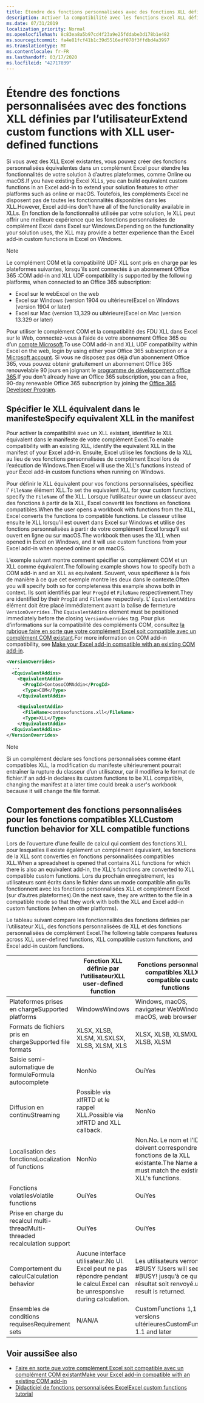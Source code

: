```yaml
---
title: Étendre des fonctions personnalisées avec des fonctions XLL définies par l’utilisateur
description: Activer la compatibilité avec les fonctions Excel XLL définies par l’utilisateur qui offrent une fonctionnalité équivalente à vos fonctions personnalisées
ms.date: 07/31/2019
localization_priority: Normal
ms.openlocfilehash: 8c83ea8a5b97cd4f23a9e25fddabe3d178b1e482
ms.sourcegitcommit: fa4e81fcf41b1c39d5516edf078f3ffdbd4a3997
ms.translationtype: MT
ms.contentlocale: fr-FR
ms.lasthandoff: 03/17/2020
ms.locfileid: "42717039"
---
```

# <a name="extend-custom-functions-with-xll-user-defined-functions"></a><span data-ttu-id="2b993-103">Étendre des fonctions personnalisées avec des fonctions XLL définies par l’utilisateur</span><span class="sxs-lookup"><span data-stu-id="2b993-103">Extend custom functions with XLL user-defined functions</span></span>

<span data-ttu-id="2b993-104">Si vous avez des XLL Excel existantes, vous pouvez créer des fonctions personnalisées équivalentes dans un complément Excel pour étendre les fonctionnalités de votre solution à d’autres plateformes, comme Online ou macOS.</span><span class="sxs-lookup"><span data-stu-id="2b993-104">If you have existing Excel XLLs, you can build equivalent custom functions in an Excel add-in to extend your solution features to other platforms such as online or macOS.</span></span> <span data-ttu-id="2b993-105">Toutefois, les compléments Excel ne disposent pas de toutes les fonctionnalités disponibles dans les XLL.</span><span class="sxs-lookup"><span data-stu-id="2b993-105">However, Excel add-ins don't have all of the functionality available in XLLs.</span></span> <span data-ttu-id="2b993-106">En fonction de la fonctionnalité utilisée par votre solution, le XLL peut offrir une meilleure expérience que les fonctions personnalisées de complément Excel dans Excel sur Windows.</span><span class="sxs-lookup"><span data-stu-id="2b993-106">Depending on the functionality your solution uses, the XLL may provide a better experience than the Excel add-in custom functions in Excel on Windows.</span></span>

> [!NOTE]
> <span data-ttu-id="2b993-107">Le complément COM et la compatibilité UDF XLL sont pris en charge par les plateformes suivantes, lorsqu’ils sont connectés à un abonnement Office 365 :</span><span class="sxs-lookup"><span data-stu-id="2b993-107">COM add-in and XLL UDF compatibility is supported by the following platforms, when connected to an Office 365 subscription:</span></span>
> - <span data-ttu-id="2b993-108">Excel sur le web</span><span class="sxs-lookup"><span data-stu-id="2b993-108">Excel on the web</span></span>
> - <span data-ttu-id="2b993-109">Excel sur Windows (version 1904 ou ultérieure)</span><span class="sxs-lookup"><span data-stu-id="2b993-109">Excel on Windows (version 1904 or later)</span></span>
> - <span data-ttu-id="2b993-110">Excel sur Mac (version 13,329 ou ultérieure)</span><span class="sxs-lookup"><span data-stu-id="2b993-110">Excel on Mac (version 13.329 or later)</span></span>
> 
> <span data-ttu-id="2b993-111">Pour utiliser le complément COM et la compatibilité des FDU XLL dans Excel sur le Web, connectez-vous à l’aide de votre abonnement Office 365 ou d’un [compte Microsoft](https://account.microsoft.com/account).</span><span class="sxs-lookup"><span data-stu-id="2b993-111">To use COM add-in and XLL UDF compatibility within Excel on the web, login by using either your Office 365 subscription or a [Microsoft account](https://account.microsoft.com/account).</span></span> <span data-ttu-id="2b993-112">Si vous ne disposez pas déjà d’un abonnement Office 365, vous pouvez obtenir gratuitement un abonnement Office 365 renouvelable 90 jours en joignant le [programme de développement office 365](https://developer.microsoft.com/office/dev-program).</span><span class="sxs-lookup"><span data-stu-id="2b993-112">If you don't already have an Office 365 subscription, you can a free, 90-day renewable Office 365 subscription by joining the [Office 365 Developer Program](https://developer.microsoft.com/office/dev-program).</span></span>

## <a name="specify-equivalent-xll-in-the-manifest"></a><span data-ttu-id="2b993-113">Spécifier le XLL équivalent dans le manifeste</span><span class="sxs-lookup"><span data-stu-id="2b993-113">Specify equivalent XLL in the manifest</span></span>

<span data-ttu-id="2b993-114">Pour activer la compatibilité avec un XLL existant, identifiez le XLL équivalent dans le manifeste de votre complément Excel.</span><span class="sxs-lookup"><span data-stu-id="2b993-114">To enable compatibility with an existing XLL, identify the equivalent XLL in the manifest of your Excel add-in.</span></span> <span data-ttu-id="2b993-115">Ensuite, Excel utilise les fonctions de la XLL au lieu de vos fonctions personnalisées de complément Excel lors de l’exécution de Windows.</span><span class="sxs-lookup"><span data-stu-id="2b993-115">Then Excel will use the XLL's functions instead of your Excel add-in custom functions when running on Windows.</span></span>

<span data-ttu-id="2b993-116">Pour définir le XLL équivalent pour vos fonctions personnalisées, spécifiez l' `FileName` élément XLL.</span><span class="sxs-lookup"><span data-stu-id="2b993-116">To set the equivalent XLL for your custom functions, specify the `FileName` of the XLL.</span></span> <span data-ttu-id="2b993-117">Lorsque l’utilisateur ouvre un classeur avec des fonctions à partir de la XLL, Excel convertit les fonctions en fonctions compatibles.</span><span class="sxs-lookup"><span data-stu-id="2b993-117">When the user opens a workbook with functions from the XLL, Excel converts the functions to compatible functions.</span></span> <span data-ttu-id="2b993-118">Le classeur utilise ensuite le XLL lorsqu’il est ouvert dans Excel sur Windows et utilise des fonctions personnalisées à partir de votre complément Excel lorsqu’il est ouvert en ligne ou sur macOS.</span><span class="sxs-lookup"><span data-stu-id="2b993-118">The workbook then uses the XLL when opened in Excel on Windows, and it will use custom functions from your Excel add-in when opened online or on macOS.</span></span>

<span data-ttu-id="2b993-119">L’exemple suivant montre comment spécifier un complément COM et un XLL comme équivalent.</span><span class="sxs-lookup"><span data-stu-id="2b993-119">The following example shows how to specify both a COM add-in and an XLL as equivalent.</span></span> <span data-ttu-id="2b993-120">Souvent, vous spécifierez à la fois de manière à ce que cet exemple montre les deux dans le contexte.</span><span class="sxs-lookup"><span data-stu-id="2b993-120">Often you will specify both so for completeness this example shows both in context.</span></span> <span data-ttu-id="2b993-121">Ils sont identifiés par leur `ProgId` et `FileName` respectivement.</span><span class="sxs-lookup"><span data-stu-id="2b993-121">They are identified by their `ProgId` and `FileName` respectively.</span></span> <span data-ttu-id="2b993-122">L' `EquivalentAddins` élément doit être placé immédiatement avant la balise de fermeture `VersionOverrides` .</span><span class="sxs-lookup"><span data-stu-id="2b993-122">The `EquivalentAddins` element must be positioned immediately before the closing `VersionOverrides` tag.</span></span> <span data-ttu-id="2b993-123">Pour plus d’informations sur la compatibilité des compléments COM, consultez [la rubrique faire en sorte que votre complément Excel soit compatible avec un complément COM existant](../develop/make-office-add-in-compatible-with-existing-com-add-in.md).</span><span class="sxs-lookup"><span data-stu-id="2b993-123">For more information on COM add-in compatibility, see [Make your Excel add-in compatible with an existing COM add-in](../develop/make-office-add-in-compatible-with-existing-com-add-in.md).</span></span>

```xml
<VersionOverrides>
  ...
  <EquivalentAddins>
    <EquivalentAddin>
      <ProgId>ContosoCOMAddin</ProgId>
      <Type>COM</Type>
    </EquivalentAddin>

    <EquivalentAddin>
      <FileName>contosofunctions.xll</FileName>
      <Type>XLL</Type>
    </EquivalentAddin>
  <EquivalentAddins>
</VersionOverrides>
```

> [!NOTE]
> <span data-ttu-id="2b993-124">Si un complément déclare ses fonctions personnalisées comme étant compatibles XLL, la modification du manifeste ultérieurement pourrait entraîner la rupture du classeur d’un utilisateur, car il modifiera le format de fichier.</span><span class="sxs-lookup"><span data-stu-id="2b993-124">If an add-in declares its custom functions to be XLL compatible, changing the manifest at a later time could break a user's workbook because it will change the file format.</span></span>

## <a name="custom-function-behavior-for-xll-compatible-functions"></a><span data-ttu-id="2b993-125">Comportement des fonctions personnalisées pour les fonctions compatibles XLL</span><span class="sxs-lookup"><span data-stu-id="2b993-125">Custom function behavior for XLL compatible functions</span></span>

<span data-ttu-id="2b993-126">Lors de l’ouverture d’une feuille de calcul qui contient des fonctions XLL pour lesquelles il existe également un complément équivalent, les fonctions de la XLL sont converties en fonctions personnalisées compatibles XLL.</span><span class="sxs-lookup"><span data-stu-id="2b993-126">When a spreadsheet is opened that contains XLL functions for which there is also an equivalent add-in, the XLL's functions are converted to XLL compatible custom functions.</span></span> <span data-ttu-id="2b993-127">Lors du prochain enregistrement, les utilisateurs sont écrits dans le fichier dans un mode compatible afin qu’ils fonctionnent avec les fonctions personnalisées XLL et complément Excel (sur d’autres plateformes).</span><span class="sxs-lookup"><span data-stu-id="2b993-127">On the next save, they are written to the file in a compatible mode so that they work with both the XLL and Excel add-in custom functions (when on other platforms).</span></span>

<span data-ttu-id="2b993-128">Le tableau suivant compare les fonctionnalités des fonctions définies par l’utilisateur XLL, des fonctions personnalisées de XLL et des fonctions personnalisées de complément Excel.</span><span class="sxs-lookup"><span data-stu-id="2b993-128">The following table compares features across XLL user-defined functions, XLL compatible custom functions, and Excel add-in custom functions.</span></span>

|         |<span data-ttu-id="2b993-129">Fonction XLL définie par l’utilisateur</span><span class="sxs-lookup"><span data-stu-id="2b993-129">XLL user-defined function</span></span> |<span data-ttu-id="2b993-130">Fonctions personnalisées compatibles XLL</span><span class="sxs-lookup"><span data-stu-id="2b993-130">XLL compatible custom functions</span></span> |<span data-ttu-id="2b993-131">Fonction personnalisée de complément Excel</span><span class="sxs-lookup"><span data-stu-id="2b993-131">Excel add-in custom function</span></span> |
|---------|---------|---------|---------|
| <span data-ttu-id="2b993-132">Plateformes prises en charge</span><span class="sxs-lookup"><span data-stu-id="2b993-132">Supported platforms</span></span> | <span data-ttu-id="2b993-133">Windows</span><span class="sxs-lookup"><span data-stu-id="2b993-133">Windows</span></span> | <span data-ttu-id="2b993-134">Windows, macOS, navigateur Web</span><span class="sxs-lookup"><span data-stu-id="2b993-134">Windows, macOS, web browser</span></span> | <span data-ttu-id="2b993-135">Windows, macOS, navigateur Web</span><span class="sxs-lookup"><span data-stu-id="2b993-135">Windows, macOS, web browser</span></span> |
| <span data-ttu-id="2b993-136">Formats de fichiers pris en charge</span><span class="sxs-lookup"><span data-stu-id="2b993-136">Supported file formats</span></span> | <span data-ttu-id="2b993-137">XLSX, XLSB, XLSM, XLS</span><span class="sxs-lookup"><span data-stu-id="2b993-137">XLSX, XLSB, XLSM, XLS</span></span> | <span data-ttu-id="2b993-138">XLSX, XLSB, XLSM</span><span class="sxs-lookup"><span data-stu-id="2b993-138">XLSX, XLSB, XLSM</span></span> | <span data-ttu-id="2b993-139">XLSX, XLSB, XLSM</span><span class="sxs-lookup"><span data-stu-id="2b993-139">XLSX, XLSB, XLSM</span></span> |
| <span data-ttu-id="2b993-140">Saisie semi-automatique de formule</span><span class="sxs-lookup"><span data-stu-id="2b993-140">Formula autocomplete</span></span> | <span data-ttu-id="2b993-141">Non</span><span class="sxs-lookup"><span data-stu-id="2b993-141">No</span></span> | <span data-ttu-id="2b993-142">Oui</span><span class="sxs-lookup"><span data-stu-id="2b993-142">Yes</span></span> | <span data-ttu-id="2b993-143">Oui</span><span class="sxs-lookup"><span data-stu-id="2b993-143">Yes</span></span> |
| <span data-ttu-id="2b993-144">Diffusion en continu</span><span class="sxs-lookup"><span data-stu-id="2b993-144">Streaming</span></span> | <span data-ttu-id="2b993-145">Possible via xlfRTD et le rappel XLL.</span><span class="sxs-lookup"><span data-stu-id="2b993-145">Possible via xlfRTD and XLL callback.</span></span> | <span data-ttu-id="2b993-146">Non</span><span class="sxs-lookup"><span data-stu-id="2b993-146">No</span></span> | <span data-ttu-id="2b993-147">Oui</span><span class="sxs-lookup"><span data-stu-id="2b993-147">Yes</span></span> |
| <span data-ttu-id="2b993-148">Localisation des fonctions</span><span class="sxs-lookup"><span data-stu-id="2b993-148">Localization of functions</span></span> | <span data-ttu-id="2b993-149">Non</span><span class="sxs-lookup"><span data-stu-id="2b993-149">No</span></span> | <span data-ttu-id="2b993-150">Non.</span><span class="sxs-lookup"><span data-stu-id="2b993-150">No.</span></span> <span data-ttu-id="2b993-151">Le nom et l’ID doivent correspondre aux fonctions de la XLL existante.</span><span class="sxs-lookup"><span data-stu-id="2b993-151">The Name and ID must match the existing XLL's functions.</span></span> | <span data-ttu-id="2b993-152">Oui</span><span class="sxs-lookup"><span data-stu-id="2b993-152">Yes</span></span> |
| <span data-ttu-id="2b993-153">Fonctions volatiles</span><span class="sxs-lookup"><span data-stu-id="2b993-153">Volatile functions</span></span> | <span data-ttu-id="2b993-154">Oui</span><span class="sxs-lookup"><span data-stu-id="2b993-154">Yes</span></span> | <span data-ttu-id="2b993-155">Oui</span><span class="sxs-lookup"><span data-stu-id="2b993-155">Yes</span></span> | <span data-ttu-id="2b993-156">Oui</span><span class="sxs-lookup"><span data-stu-id="2b993-156">Yes</span></span> |
| <span data-ttu-id="2b993-157">Prise en charge du recalcul multi-thread</span><span class="sxs-lookup"><span data-stu-id="2b993-157">Multi-threaded recalculation support</span></span> | <span data-ttu-id="2b993-158">Oui</span><span class="sxs-lookup"><span data-stu-id="2b993-158">Yes</span></span> | <span data-ttu-id="2b993-159">Oui</span><span class="sxs-lookup"><span data-stu-id="2b993-159">Yes</span></span> | <span data-ttu-id="2b993-160">Oui</span><span class="sxs-lookup"><span data-stu-id="2b993-160">Yes</span></span> |
| <span data-ttu-id="2b993-161">Comportement du calcul</span><span class="sxs-lookup"><span data-stu-id="2b993-161">Calculation behavior</span></span> | <span data-ttu-id="2b993-162">Aucune interface utilisateur.</span><span class="sxs-lookup"><span data-stu-id="2b993-162">No UI.</span></span> <span data-ttu-id="2b993-163">Excel peut ne pas répondre pendant le calcul.</span><span class="sxs-lookup"><span data-stu-id="2b993-163">Excel can be unresponsive during calculation.</span></span> | <span data-ttu-id="2b993-164">Les utilisateurs verront #BUSY !</span><span class="sxs-lookup"><span data-stu-id="2b993-164">Users will see #BUSY!</span></span> <span data-ttu-id="2b993-165">jusqu’à ce qu’un résultat soit renvoyé.</span><span class="sxs-lookup"><span data-stu-id="2b993-165">until a result is returned.</span></span> | <span data-ttu-id="2b993-166">Les utilisateurs verront #BUSY !</span><span class="sxs-lookup"><span data-stu-id="2b993-166">Users will see #BUSY!</span></span> <span data-ttu-id="2b993-167">jusqu’à ce qu’un résultat soit renvoyé.</span><span class="sxs-lookup"><span data-stu-id="2b993-167">until a result is returned.</span></span> |
| <span data-ttu-id="2b993-168">Ensembles de conditions requises</span><span class="sxs-lookup"><span data-stu-id="2b993-168">Requirement sets</span></span> | <span data-ttu-id="2b993-169">N/A</span><span class="sxs-lookup"><span data-stu-id="2b993-169">N/A</span></span> | <span data-ttu-id="2b993-170">CustomFunctions 1,1 et versions ultérieures</span><span class="sxs-lookup"><span data-stu-id="2b993-170">CustomFunctions 1.1 and later</span></span> | <span data-ttu-id="2b993-171">CustomFunctions 1,1 et versions ultérieures</span><span class="sxs-lookup"><span data-stu-id="2b993-171">CustomFunctions 1.1 and later</span></span> |

## <a name="see-also"></a><span data-ttu-id="2b993-172">Voir aussi</span><span class="sxs-lookup"><span data-stu-id="2b993-172">See also</span></span>

- [<span data-ttu-id="2b993-173">Faire en sorte que votre complément Excel soit compatible avec un complément COM existant</span><span class="sxs-lookup"><span data-stu-id="2b993-173">Make your Excel add-in compatible with an existing COM add-in</span></span>](../develop/make-office-add-in-compatible-with-existing-com-add-in.md)
- [<span data-ttu-id="2b993-174">Didacticiel de fonctions personnalisées Excel</span><span class="sxs-lookup"><span data-stu-id="2b993-174">Excel custom functions tutorial</span></span>](../tutorials/excel-tutorial-create-custom-functions.md)
